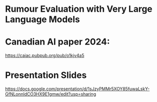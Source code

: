 # Rumour Evaluation with Very Large Language Models

# Canadian AI paper 2024: 
https://caiac.pubpub.org/pub/o1kjv4a5

# Presentation Slides
https://docs.google.com/presentation/d/1sJzyPMMr5XOY85fuwaLskY-GfNLonnldCO3HX9E1gmw/edit?usp=sharing



